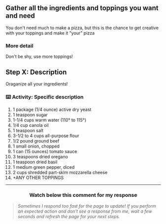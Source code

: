 ## Gather all the ingredients and toppings you want and need

You don't need much to make a pizza, but this is the chance to get creative with your toppings and make it "your" pizza

### More detail 

Don't be shy, use more toppings!

## Step X: Description

Oraganize all your ingredients!

### :keyboard: Activity: Specific description

1. 1 package (1/4 ounce) active dry yeast
2. 1 teaspoon sugar
3. 1-1/4 cups warm water (110° to 115°)
4. 1/4 cup canola oil
5. 1 teaspoon salt
6. 3-1/2 to 4 cups all-purpose flour
7. 1/2 pound ground beef
8. 1 small onion, chopped
9. 1 can (15 ounces) tomato sauce
10. 3 teaspoons dried oregano
11. 1 teaspoon dried basil
12. 1 medium green pepper, diced
13. 2 cups shredded part-skim mozzarella cheese
14. +ANY OTHER TOPPINGS

<hr>
<h3 align="center">Watch below this comment for my response</h3>

> _Sometimes I respond too fast for the page to update! If you perform an expected action and don't see a response from me, wait a few seconds and refresh the page for your next steps._
